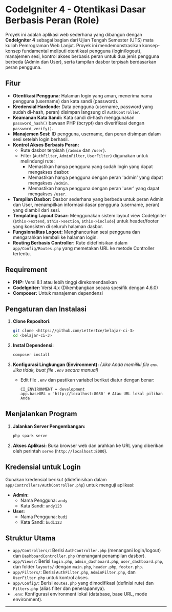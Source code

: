 # CodeIgniter 4 - Otentikasi Dasar Berbasis Peran (Role)

Proyek ini adalah aplikasi web sederhana yang dibangun dengan **CodeIgniter 4** sebagai bagian dari Ujian Tengah Semester (UTS) mata kuliah Pemrograman Web Lanjut. Proyek ini mendemonstrasikan konsep-konsep fundamental meliputi otentikasi pengguna (login/logout), manajemen sesi, kontrol akses berbasis peran untuk dua jenis pengguna berbeda (Admin dan User), serta tampilan dasbor terpisah berdasarkan peran pengguna.

## Fitur

*   **Otentikasi Pengguna:** Halaman login yang aman, menerima nama pengguna (username) dan kata sandi (password).
*   **Kredensial Hardcode:** Data pengguna (username, password yang sudah di-hash, peran) disimpan langsung di `AuthController`.
*   **Keamanan Kata Sandi:** Kata sandi di-hash menggunakan `password_hash()` bawaan PHP (bcrypt) dan diverifikasi dengan `password_verify()`.
*   **Manajemen Sesi:** ID pengguna, username, dan peran disimpan dalam sesi setelah login berhasil.
*   **Kontrol Akses Berbasis Peran:**
    *   Rute dasbor terpisah (`/admin` dan `/user`).
    *   Filter (`AuthFilter`, `AdminFilter`, `UserFilter`) digunakan untuk melindungi rute:
        *   Memastikan hanya pengguna yang sudah login yang dapat mengakses dasbor.
        *   Memastikan hanya pengguna dengan peran 'admin' yang dapat mengakses `/admin`.
        *   Memastikan hanya pengguna dengan peran 'user' yang dapat mengakses `/user`.
*   **Tampilan Dasbor:** Dasbor sederhana yang berbeda untuk peran Admin dan User, menampilkan informasi dasar pengguna (username, peran) yang diambil dari sesi.
*   **Templating Layout Dasar:** Menggunakan sistem layout view CodeIgniter (`$this->extend`, `$this->section`, `$this->include`) untuk header/footer yang konsisten di seluruh halaman dasbor.
*   **Fungsionalitas Logout:** Menghancurkan sesi pengguna dan mengarahkan kembali ke halaman login.
*   **Routing Berbasis Controller:** Rute didefinisikan dalam `app/Config/Routes.php` yang memetakan URL ke metode Controller tertentu.

## Requirement

*   **PHP:** Versi 8.1 atau lebih tinggi direkomendasikan
*   **CodeIgniter:** Versi 4.x (Dikembangkan secara spesifik dengan 4.6.0)
*   **Composer:** Untuk manajemen dependensi

## Pengaturan dan Instalasi

1.  **Clone Repositori:**
    ```bash
    git clone <https://github.com/LetterIce/belajar-ci-3>
    cd <belajar-ci-3>
    ```

2.  **Instal Dependensi:**
    ```bash
    composer install
    ```

3.  **Konfigurasi Lingkungan (Environment):**
        *(Jika Anda memiliki file `env`. Jika tidak, buat file `.env` secara manual)*
    *   Edit file `.env` dan pastikan variabel berikut diatur dengan benar:
        ```.env
        CI_ENVIRONMENT = development
        app.baseURL = 'http://localhost:8080' # Atau URL lokal pilihan Anda
        ```

## Menjalankan Program

1.  **Jalankan Server Pengembangan:**
    ```bash
    php spark serve
    ```

2.  **Akses Aplikasi:**
    Buka browser web dan arahkan ke URL yang diberikan oleh perintah `serve` (`http://localhost:8080`).

## Kredensial untuk Login

Gunakan kredensial berikut (didefinisikan dalam `app/Controllers/AuthController.php`) untuk menguji aplikasi:

*   **Admin:**
    *   Nama Pengguna: `andy`
    *   Kata Sandi: `andy123`
*   **User:**
    *   Nama Pengguna: `budi`
    *   Kata Sandi: `budi123`

## Struktur Utama

*   `app/Controllers/`: Berisi `AuthController.php` (menangani login/logout) dan `DashboardController.php` (menangani penampilan dasbor).
*   `app/Views/`: Berisi `login.php`, `admin_dashboard.php`, `user_dashboard.php`, dan folder `layouts/` dengan `main.php`, `header.php`, `footer.php`.
*   `app/Filters/`: Berisi `AuthFilter.php`, `AdminFilter.php`, dan `UserFilter.php` untuk kontrol akses.
*   `app/Config/`: Berisi `Routes.php` yang dimodifikasi (definisi rute) dan `Filters.php` (alias filter dan penerapannya).
*   `.env`: Konfigurasi environment lokal (database, base URL, mode environment).

---